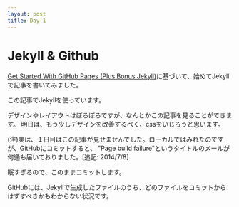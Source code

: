 ```yaml
---
layout: post
title: Day-1
---
```


# Jekyll & Github
[Get Started With GitHub Pages (Plus Bonus Jekyll)](http://24ways.org/2013/get-started-with-github-pages/)に基づいて、始めてJekyllで記事を書いてみました。

この記事でJekyllを使っています。

デザインやレイアウトはぼろぼろですが、なんとかこの記事を見ることができます。
明日は、もう少しデザインを改善するべく、cssをいじろうと思います。

(注)実は、１日目はこの記事が見せませんでした。ローカルではみれたのですが、GitHubにコミットすると、
"Page build failure"というタイトルのメールが何通も届いておりました。[追記: 2014/7/8]


眠すぎるので、このままコミットします。

GitHubには、Jekyllで生成したファイルのうち、どのファイルをコミットからはずすべきかもわからない状況です。
